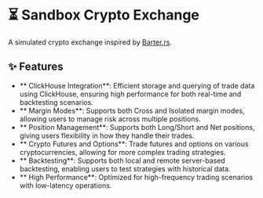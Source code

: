 
# ⏳ Sandbox Crypto Exchange

A simulated crypto exchange inspired by [Barter.rs](https://github.com/barter-rs/barter).

## ✨ Features

- ** ClickHouse Integration**: Efficient storage and querying of trade data using ClickHouse, ensuring high performance for both real-time and backtesting scenarios.
- ** Margin Modes**: Supports both Cross and Isolated margin modes, allowing users to manage risk across multiple positions.
- ** Position Management**: Supports both Long/Short and Net positions, giving users flexibility in how they handle their trades.
- ** Crypto Futures and Options**: Trade futures and options on various cryptocurrencies, allowing for more complex trading strategies.
- ** Backtesting**: Supports both local and remote server-based backtesting, enabling users to test strategies with historical data.
- ** High Performance**: Optimized for high-frequency trading scenarios with low-latency operations.